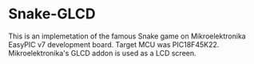 # Snake-GLCD
This is an implemetation of the famous Snake game on Mikroelektronika EasyPIC v7 development board. Target MCU was PIC18F45K22. Mikroelektronika's GLCD addon is used as a LCD screen.
